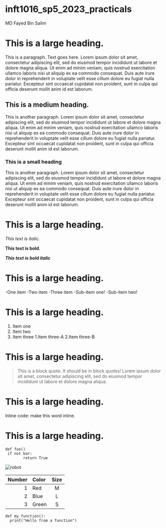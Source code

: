 # inft1016_sp5_2023_practicals

MD Fayed Bin Salim
# This is a large heading.

This is a paragraph. Text goes here. Lorem ipsum dolor sit amet, consectetur adipiscing elit, sed do eiusmod tempor incididunt ut labore et dolore magna aliqua. Ut enim ad minim veniam, quis nostrud exercitation ullamco laboris nisi ut aliquip ex ea commodo consequat. Duis aute irure dolor in reprehenderit in voluptate velit esse cillum dolore eu fugiat nulla pariatur. Excepteur sint occaecat cupidatat non proident, sunt in culpa qui officia deserunt mollit anim id est laborum.

## This is a medium heading.

This is another paragraph. Lorem ipsum dolor sit amet, consectetur adipiscing elit, sed do eiusmod tempor incididunt ut labore et dolore magna aliqua. Ut enim ad minim veniam, quis nostrud exercitation ullamco laboris nisi ut aliquip ex ea commodo consequat. Duis aute irure dolor in reprehenderit in voluptate velit esse cillum dolore eu fugiat nulla pariatur. Excepteur sint occaecat cupidatat non proident, sunt in culpa qui officia deserunt mollit anim id est laborum.

### This is a small heading

This is another paragraph. Lorem ipsum dolor sit amet, consectetur adipiscing elit, sed do eiusmod tempor incididunt ut labore et dolore magna aliqua. Ut enim ad minim veniam, quis nostrud exercitation ullamco laboris nisi ut aliquip ex ea commodo consequat. Duis aute irure dolor in reprehenderit in voluptate velit esse cillum dolore eu fugiat nulla pariatur. Excepteur sint occaecat cupidatat non proident, sunt in culpa qui officia deserunt mollit anim id est laborum.

# This is a large heading.

*This text is italic.*

**This text is bold.**

***This text is bold italic***

# This is a large heading.

-One item
-Two item
-Three item
 -Sub-item one!
 -Sub-item two!

# This is a large heading.

1. Item one
2. Item two
3. Item three
   1.Item three-A
   2.Item three-B

# This is a large heading.

>This is a block quote. It should be in block quotes! Lorem ipsum dolor sit amet, consectetur adipiscing elit, sed do eiusmod tempor incididunt ut labore et dolore magna aliqua.

# This is a large heading.

Inline code: make this word inline.

# This is a large heading.

```
def foo()
 if not bar:
        return True
```  
 ![robot](https://upload.wikimedia.org/wikipedia/commons/0/03/Kismet-IMG_6007-black.jpg)

 | Number | Color | Size  |
| ------:|:----- |:-----:|
| 1      | Red   | M     |
| 2      | Blue  | L     |
| 3      | Green | S     |

```
def my_function():
  print("Hello from a function")

  